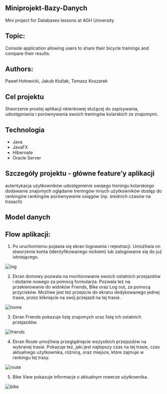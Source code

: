 ## Miniprojekt-Bazy-Danych
Mini project for Databases lessons at AGH University

## Topic:
Console application allowing users to share their bicycle trainings and compare their results.

## Authors:
Paweł Hołowicki, Jakub Koźlak, Tomasz Koszarek



## Cel projektu
Stworzenie prostej aplikacji okienkowej służącej do zapisywania, udostępniania i porównywania swoich treningów kolarskich ze znajomymi.

## Technologia
* Java
* JavaFX
* Hibernate
* Oracle Server

## Szczegóły projektu - główne feature’y aplikacji
autentykacja użytkowników
udostępnienie swojego treningu kolarskiego
dodawanie znajomych
oglądanie treningów innych użytkowników
dostęp do rankingów rankingów
porównywanie osiągów (np. średnich czasów na trasach)

## Model danych


## Flow aplikacji:

1. Po uruchomieniu pojawia się ekran logowania i rejestracji.
Umożliwia on stworzenie konta (identyfikowanego nickiem) lub
zalogowanie się do już istniejącego.

![log](https://user-images.githubusercontent.com/72392522/119807065-10953680-bee3-11eb-9bda-69175f8a798b.jpg)

2. Ekran domowy pozwala na monitorowanie swoich ostatnich przejazdów
i dodanie nowego za pomocą formularza. Pozwala też na przekierowanie do
widoków Friends, Bike oraz Log out, za pomocą przycisków.
Możliwe jest też przejście do ekranu dedykowanego jednej trasie, przez kliknięcie na swój przejazd na tej trasie.

![home](https://user-images.githubusercontent.com/72392522/119807074-13902700-bee3-11eb-90aa-a741395e8934.jpg)

3. Ekran Friends pokazuje listę znajomych oraz listę ich ostatnich przejazdów.

![friends](https://user-images.githubusercontent.com/72392522/119807096-1ab73500-bee3-11eb-951b-9fe561d7c9d8.jpg)

4. Ekran Route umożliwia przeglądnięcie wszystkich przejazdów na wybranej trasie.
Pokazuje też, jaki jest najlepszy czas na tej trasie, czas aktualnego użytkownika,
różnicę, oraz miejsce, które zajmuje w rankingu tej trasy.

![route](https://user-images.githubusercontent.com/72392522/119807123-20ad1600-bee3-11eb-8994-6da13172be0f.jpg)

5. Bike View pokazuje informacje o aktualnym rowerze użytkownika.

![bike](https://user-images.githubusercontent.com/72392522/119807146-27d42400-bee3-11eb-8a8e-2cfea941ee75.jpg)

